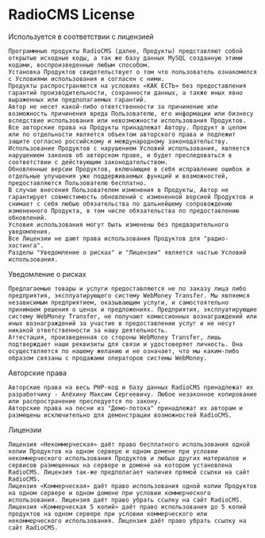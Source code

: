 # RadioCMS License
Используется в соответствии с лицензией


    Программные продукты RadioCMS (далее, Продукты) представляют собой открытые исходные коды, а так же базу данных MуSQL созданную этими кодами, воспроизведенные любым способом.
    Установка Продуктов свидетельствует о том что пользователь ознакомился с Условиями использования и согласен с ними.
    Продукты распространяются на условиях «КАК ЕСТЬ» без предоставления гарантий производительности, сохранности данных, а также иных явно выраженных или предполагаемых гарантий.
    Автор не несет какой-либо ответственности за причинение или возможность причинения вреда Пользователю, его информации или бизнесу вследствие использования или невозможности использования Продуктов.
    Все авторские права на Продукты принадлежат Автору. Продукт в целом или по отдельности является объектом авторского права и подлежит защите согласно российскому и международному законодательству. Использование Продуктов с нарушением Условий использования, является нарушением законов об авторском праве, и будет преследоваться в соответствии с действующим законодательством.
    Обновленные версии Продуктов, включающие в себя исправление ошибок и отдельные улучшения уже поддерживаемых функций и возможностей, предоставляются Пользователю бесплатно.
    В случае внесения Пользователем изменения в Продукты, Автор не гарантирует совместимость обновлений с измененной версией Продуктов и снимает с себя любые обязательства по дальнейшему сопровождению измененного Продукта, в том числе обязательства по предоставлению обновлений.
    Условия использования могут быть изменены без предварительного уведомления.
    Все Лицензии не дают права использования Продуктов для "радио-хостинга".
    Разделы "Уведомление о рисках" и "Лицензии" является частью Условий использования.

 
Уведомление о рисках

    Предлагаемые товары и услуги предоставляются не по заказу лица либо предприятия, эксплуатирующего систему WebMoney Transfer. Мы являемся независимым предприятием, оказывающим услуги, и самостоятельно принимаем решения о ценах и предложениях. Предприятия, эксплуатирующие систему WebMoney Transfer, не получают комиссионных вознаграждений или иных вознаграждений за участие в предоставлении услуг и не несут никакой ответственности за нашу деятельность.
    Аттестация, произведенная со стороны WebMoney Transfer, лишь подтверждает наши реквизиты для связи и удостоверяет личность. Она осуществляется по нашему желанию и не означает, что мы каким-либо образом связаны с продажами операторов системы WebMoney.

 
Авторские права

    Авторские права на весь PHP-код и базу данных RadioCMS принадлежат их разработчику - Алёхину Максим Сергеевичу. Любое незаконное копирование или распространение преследуется по закону.
    Авторские права на песни из "Демо-потока" принадлежат их авторам и размещены исключительно для демонстрации возможностей RadioCMS.

 
Лицензии

    Лицензия «Некоммерческая» даёт право бесплатного использования одной копии Продуктов на одном сервере и одном домене при условии некоммерческого использования Продуктов и любых других материалов и сервисов размещенных на сервере и домене на котором установлена RadioCMS. Лицензия так-же предполагает наличия прямой ссылки на сайт RadioCMS.
    Лицензия «Коммерческая» даёт право использования одной копии Продуктов на одном сервере и одном домене при условии коммерческого использования. Лицензия даёт право убрать ссылку на сайт RadioCMS.
    Лицензия «Коммерческая 5 копий» даёт право использования до 5 копий продуктов на одном сервере при условии коммерческого или некоммерческого использования. Лицензия даёт право убрать ссылку на сайт RadioCMS.

